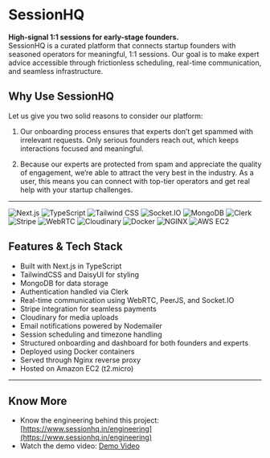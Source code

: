 # SessionHQ

**High-signal 1:1 sessions for early-stage founders.**  
SessionHQ is a curated platform that connects startup founders with seasoned operators for meaningful, 1:1 sessions. Our goal is to make expert advice accessible through frictionless scheduling, real-time communication, and seamless infrastructure.


## Why Use SessionHQ

Let us give you two solid reasons to consider our platform:

1. Our onboarding process ensures that experts don’t get spammed with irrelevant requests. Only serious founders reach out, which keeps interactions focused and meaningful.

2. Because our experts are protected from spam and appreciate the quality of engagement, we’re able to attract the very best in the industry. As a user, this means you can connect with top-tier operators and get real help with your startup challenges.

---

![Next.js](https://img.shields.io/badge/Next.js-black?logo=next.js&logoColor=white)
![TypeScript](https://img.shields.io/badge/TypeScript-blue?logo=typescript&logoColor=white)
![Tailwind CSS](https://img.shields.io/badge/Tailwind_CSS-38B2AC?logo=tailwindcss&logoColor=white)
![Socket.IO](https://img.shields.io/badge/Socket.IO-black?logo=socket.io&logoColor=white)
![MongoDB](https://img.shields.io/badge/MongoDB-4EA94B?logo=mongodb&logoColor=white)
![Clerk](https://img.shields.io/badge/Clerk-white?logo=clerk&logoColor=black)
![Stripe](https://img.shields.io/badge/Stripe-635BFF?logo=stripe&logoColor=white)
![WebRTC](https://img.shields.io/badge/WebRTC-blue)
![Cloudinary](https://img.shields.io/badge/Cloudinary-3448C5?logo=cloudinary&logoColor=white)
![Docker](https://img.shields.io/badge/docker-257bd6?style=flat&logo=docker&logoColor=white)
![NGINX](https://img.shields.io/badge/-NGINX-009639?style=flat&logo=nginx&logoColor=white)
![AWS EC2](https://img.shields.io/badge/AWS-EC2-purple?logo=amazon-aws&logoColor=white)

## Features & Tech Stack

- Built with Next.js in TypeScript  
- TailwindCSS and DaisyUI for styling  
- MongoDB for data storage  
- Authentication handled via Clerk  
- Real-time communication using WebRTC, PeerJS, and Socket.IO  
- Stripe integration for seamless payments  
- Cloudinary for media uploads  
- Email notifications powered by Nodemailer  
- Session scheduling and timezone handling  
- Structured onboarding and dashboard for both founders and experts
- Deployed using Docker containers
- Served through Nginx reverse proxy
- Hosted on Amazon EC2 (t2.micro)

---

## Know More

- Know the engineering behind this project: [https://www.sessionhq.in/engineering](https://www.sessionhq.in/engineering)  
- Watch the demo video: [Demo Video](https://youtu.be/MkAJSVPy_WM)
